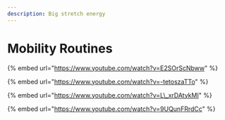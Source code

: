```yaml
---
description: Big stretch energy
---
```


# Mobility Routines

{% embed url="https://www.youtube.com/watch?v=E2SOrScNbww" %}

{% embed url="https://www.youtube.com/watch?v=-tetoszaTTo" %}

{% embed url="https://www.youtube.com/watch?v=L\_xrDAtykMI" %}

{% embed url="https://www.youtube.com/watch?v=9UQunFRrdCc" %}



